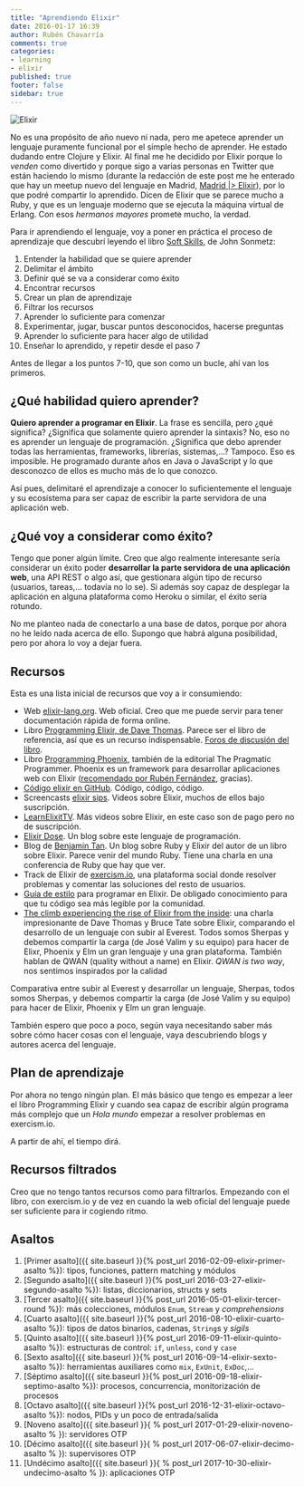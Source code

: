 ```yaml
---
title: "Aprendiendo Elixir"
date: 2016-01-17 16:39
author: Rubén Chavarría
comments: true
categories: 
- learning
- elixir
published: true
footer: false
sidebar: true
---
```


![Elixir](/images/2016/elixir.png)

No es una propósito de año nuevo ni nada, pero me apetece aprender un lenguaje
puramente funcional por el simple hecho de aprender. He estado dudando entre
Clojure y Elixir. Al final me he decidido por Elixir porque lo *venden* como
divertido y porque sigo a varias personas en Twitter que están haciendo lo
mismo (durante la redacción de este post me he enterado que hay un meetup nuevo
del lenguaje en Madrid, [Madrid |> Elixir]), por lo que podré compartir lo
aprendido. Dicen de Elixir que se parece mucho a Ruby, y que es un lenguaje
moderno que se ejecuta la máquina virtual de Erlang. Con esos *hermanos
mayores* promete mucho, la verdad.

<!-- more -->

Para ir aprendiendo el lenguaje, voy a poner en práctica el proceso de
aprendizaje que descubrí leyendo el libro [Soft Skills], de John Sonmetz:

1. Entender la habilidad que se quiere aprender
2. Delimitar el ámbito
3. Definir qué se va a considerar como éxito
4. Encontrar recursos
5. Crear un plan de aprendizaje
6. Filtrar los recursos
7. Aprender lo suficiente para comenzar
8. Experimentar, jugar, buscar puntos desconocidos, hacerse preguntas
9. Aprender lo suficiente para hacer algo de utilidad
10. Enseñar lo aprendido, y repetir desde el paso 7

Antes de llegar a los puntos 7-10, que son como un bucle, ahí van los primeros.

## ¿Qué habilidad quiero aprender?

**Quiero aprender a programar en Elixir**. La frase es sencilla, pero ¿qué
significa? ¿Significa que solamente quiero aprender la sintaxis? No, eso no es
aprender un lenguaje de programación. ¿Significa que debo aprender todas las
herramientas, frameworks, librerías, sistemas,...? Tampoco. Eso es imposible.
He programado durante años en Java o JavaScript y lo que desconozco de ellos es
mucho más de lo que conozco.

Así pues, delimitaré el aprendizaje a conocer lo suficientemente el lenguaje y
su ecosistema para ser capaz de escribir la parte servidora de una aplicación
web.

## ¿Qué voy a considerar como éxito?

Tengo que poner algún límite. Creo que algo realmente interesante sería
considerar un éxito poder **desarrollar la parte servidora de una aplicación web**,
una API REST o algo así, que gestionara algún tipo de recurso (usuarios,
tareas,... todavía no lo se). Si además soy capaz de desplegar la aplicación en
alguna plataforma como Heroku o similar, el éxito sería rotundo. 

No me planteo nada de conectarlo a una base de datos, porque por ahora no he
leído nada acerca de ello. Supongo que habrá alguna posibilidad, pero por ahora
lo voy a dejar fuera.

## Recursos

Esta es una lista inicial de recursos que voy a ir consumiendo:

- Web [elixir-lang.org]. Web oficial. Creo que me puede servir para tener
  documentación rápida de forma online.
- Libro [Programming Elixir, de Dave Thomas]. Parece ser el libro de
  referencia, así que es un recurso indispensable.
  [Foros de discusión del libro].
- Libro [Programming Phoenix], también de la editorial The Pragmatic
  Programmer. Phoenix es un framework para desarrollar aplicaciones web con
  Elixir ([recomendado por Rubén Fernández], gracias).
- [Código elixir en GitHub]. Código, código, código. 
- Screencasts [elixir sips]. Videos sobre Elixir, muchos de ellos bajo
  suscripción.
- [LearnElixitTV]. Más videos sobre Elixir, en este caso son de pago pero no de
  suscripción.
- [Elixir Dose]. Un blog sobre este lenguaje de programación.
- Blog de [Benjamin Tan]. Un blog sobre Ruby y Elixir del autor de un libro
  sobre Elixir. Parece venir del mundo Ruby. Tiene una charla en una
  conferencia de Ruby que hay que ver.
- Track de Elixir de [exercism.io], una plataforma social donde resolver
  problemas y comentar las soluciones del resto de usuarios.
- [Guía de estilo] para programar en Elixir. De obligado conocimiento para que
  tu código sea más legible por la comunidad.
- [The climb experiencing the rise of Elixir from the inside]: una charla
  impresionante de Dave Thomas y Bruce Tate sobre Elixir, comparando el
  desarrollo de un lenguaje con subir al Everest. Todos somos Sherpas y debemos
  compartir la carga (de José Valim y su equipo) para hacer de Elixr, Phoenix y
  Elm un gran lenguaje y una gran plataforma. También hablan de QWAN (quality
  without a name) en Elixir. *QWAN is two way*, nos sentimos inspirados por la
  calidad

Comparativa entre subir al Everest y desarrollar un lenguaje, Sherpas, todos somos Sherpas, y debemos compartir la carga (de José Valim y su equipo) para hacer de Elixir, Phoenix y Elm un gran lenguaje.

También espero que poco a poco, según vaya necesitando saber más sobre cómo
hacer cosas con el lenguaje, vaya descubriendo blogs y autores acerca del
lenguaje.

## Plan de aprendizaje

Por ahora no tengo ningún plan. El más básico que tengo es empezar a leer el
libro Programming Elixir y cuando sea capaz de escribir algún programa más
complejo que un *Hola mundo* empezar a resolver problemas en exercism.io.

A partir de ahí, el tiempo dirá.

## Recursos filtrados

Creo que no tengo tantos recursos como para filtrarlos. Empezando con el libro,
con exercism.io y de vez en cuando la web oficial del lenguaje puede ser
suficiente para ir cogiendo ritmo.

## Asaltos

1. [Primer asalto]({{ site.baseurl }}{% post_url 2016-02-09-elixir-primer-asalto %}): tipos, funciones, pattern matching y módulos
2. [Segundo asalto]({{ site.baseurl }}{% post_url 2016-03-27-elixir-segundo-asalto %}): listas, diccionarios, structs y sets
3. [Tercer asalto]({{ site.baseurl }}{% post_url 2016-05-01-elixir-tercer-round %}): más colecciones, módulos `Enum`, `Stream` y *comprehensions*
4. [Cuarto asalto]({{ site.baseurl }}{% post_url 2016-08-10-elixir-cuarto-asalto %}): tipos de datos binarios, cadenas, `String`s y *sigils*
5. [Quinto asalto]({{ site.baseurl }}{% post_url 2016-09-11-elixir-quinto-asalto %}): estructuras de control: `if`, `unless`, `cond` y `case`
6. [Sexto asalto]({{ site.baseurl }}{% post_url 2016-09-14-elixir-sexto-asalto %}): herramientas auxiliares como `mix`, `ExUnit`, `ExDoc`,...
7. [Séptimo asalto]({{ site.baseurl }}{% post_url 2016-09-18-elixir-septimo-asalto %}): procesos, concurrencia, monitorización de procesos
8. [Octavo asalto]({{ site.baseurl }}{% post_url 2016-12-31-elixir-octavo-asalto %}): nodos, PIDs y un poco de entrada/salida
9. [Noveno asalto]({{ site.baseurl }}{ % post_url 2017-01-29-elixir-noveno-asalto % }): servidores OTP
10. [Décimo asalto]({{ site.baseurl }}{ % post_url 2017-06-07-elixir-decimo-asalto % }): supervisores OTP
10. [Undécimo asalto]({{ site.baseurl }}{ % post_url 2017-10-30-elixir-undecimo-asalto % }): aplicaciones OTP

[Madrid |> Elixir]: http://www.meetup.com/Madrid-Elixir/
[Soft Skills]: http://rchavarria.github.io/blog/2015/11/08/soft-skills/
[elixir-lang.org]: http://elixir-lang.org/
[Programming Elixir, de Dave Thomas]: https://pragprog.com/book/elixir/programming-elixir
[Foros de discusión del libro]: https://forums.pragprog.com/forums/322
[Programming Phoenix]: https://pragprog.com/book/phoenix/programming-phoenix
[recomendado por Rubén Fernández]: https://twitter.com/_rubenfa/status/689356164082049024
[Código elixir en GitHub]: https://github.com/elixir-lang/elixir
[elixir sips]: http://elixirsips.com/
[LearnElixitTV]: https://www.learnelixir.tv/episodes
[Elixir Dose]: http://elixirdose.com/
[Benjamin Tan]: http://benjamintan.io/blog/
[exercism.io]: http://exercism.io/languages/elixir
[Guía de estilo]: https://github.com/niftyn8/elixir_style_guide
[The climb experiencing the rise of Elixir from the inside]: https://www.youtube.com/watch?v=fklep3sUSWo
